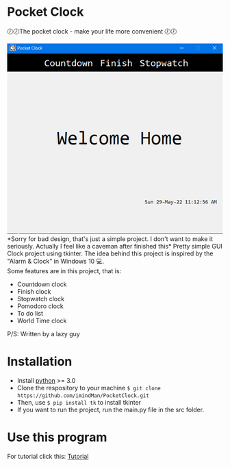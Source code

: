 # Pocket Clock

🕖🕖The pocket clock - make your life more convenient 🕖🕖<br>

<img src=".\data\screen.png" alt="Screen sample" />
*Sorry for bad design, that's just a simple project. I don't want to make it seriously. Actually I feel like a caveman after finished this*
Pretty simple GUI Clock project using tkinter. The idea behind this project is inspired by the "Alarm & Clock" in Windows 10 💻. <br>
Some features are in this project, that is:

<ul>

  <li>Countdown clock</li>
  <li>Finish clock</li>
  <li>Stopwatch clock</li>
  <li>Pomodoro clock</li>
  <li>To do list</li>
  <li>World Time clock</li>
</ul>
<p>P/S: Written by a lazy guy</p>

# Installation

<ul>

  <li>Install <a href="https://www.python.org/downloads/">python</a> >= 3.0</li>
  <li>Clone the respository to your machine <code>$ git clone https://github.com/imindMan/PocketClock.git</code></li>
  <li>Then, use <code>$ pip install tk</code> to install tkinter</li>

  <li>If you want to run the project, run the main.py file in the src folder.</li>
</ul>

# Use this program

For tutorial click this: [Tutorial](https://github.com/imindMan/PocketClock/blob/master/data/howtouse.md)
